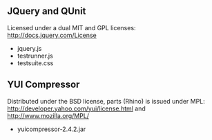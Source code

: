 JQuery and QUnit
----------------

Licensed under a dual MIT and GPL licenses: http://docs.jquery.com/License
 
 * jquery.js
 * testrunner.js
 * testsuite.css

YUI Compressor
--------------

Distributed under the BSD license, parts (Rhino) is issued under MPL: http://developer.yahoo.com/yui/license.html and http://www.mozilla.org/MPL/

 * yuicompressor-2.4.2.jar